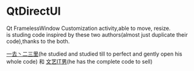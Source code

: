 # QtDirectUI
Qt FramelessWindow Customization activity,able to move, resize.   
is studing code inspired by these two authors(almost just duplicate their code),thanks to the both.

 [一去丶二三里][1](he studied and studied till to perfect and gently open his whole code) 和  [文艺IT男][2](he has the complete code to sell)
 
[1]: http://blog.csdn.net/liang19890820/article/details/50557240

[2]: http://www.cnblogs.com/appsucc/archive/2012/03/14/2395657.html
